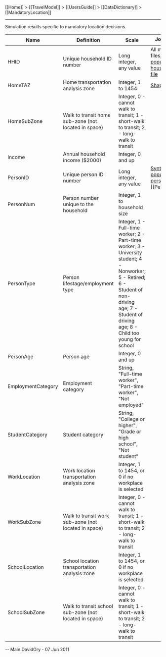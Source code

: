 [[Home]] > [[TravelModel]] > [[UsersGuide]] > [[DataDictionary]] > [[MandatoryLocation]]

----
Simulation results specific to mandatory location decisions.

| Name | Definition | Scale | Join with  |
|---|---|---|---|
| HHID | Unique household ID number | Long integer, any value | All model files,[synthetic population household file](PopSynHousehold) |
| HomeTAZ | Home transportation analysis zone | Integer, 1 to 1454 | [Shape file](https://mtc.maps.arcgis.com/home/item.html?id=b85ba4d43f9843128d3542260d9a2f1f) |
| HomeSubZone | Walk to transit home sub-zone (not located in space) | Integer, 0 - cannot walk to transit; 1 - short-walk to transit; 2 - long-walk to transit | |
| Income | Annual household income ($2000) | Integer, 0 and up | |
| PersonID | Unique person ID number | Long integer, any value | [Synthetic population person file](PopSynPerson), [[Person]] |
| PersonNum | Person number unique to the household | Integer, 1 to household size | |
| PersonType | Person lifestage/employment type | Integer, 1 - Full-time worker; 2 - Part-time worker; 3 - University student; 4 - Nonworker; 5 - Retired; 6 - Student of non-driving age; 7 - Student of driving age; 8 - Child too young for school | |
| PersonAge | Person age | Integer, 0 and up | |
| EmploymentCategory | Employment category | String, "Full-time worker", "Part-time worker", "Not employed" | |
| StudentCategory | Student category | String, "College or higher", "Grade or high school", "Not student" | |
| WorkLocation | Work location transportation analysis zone | Integer, 1 to 1454, or 0 if no workplace is selected | |
| WorkSubZone | Walk to transit work sub-zone (not located in space) | Integer, 0 - cannot walk to transit; 1 - short-walk to transit; 2 - long-walk to transit | |
| SchoolLocation | School location transportation analysis zone | Integer, 1 to 1454, or 0 if no workplace is selected | |
| SchoolSubZone | Walk to transit school sub-zone (not located in space) | Integer, 0 - cannot walk to transit; 1 - short-walk to transit; 2 - long-walk to transit | |
 

-- Main.DavidOry - 07 Jun 2011